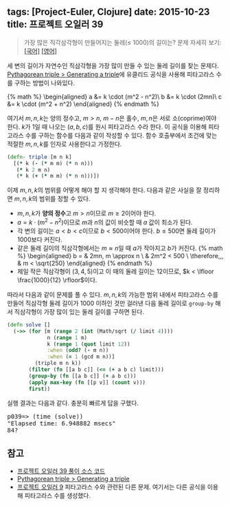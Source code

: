 tags: [Project-Euler, Clojure]
date: 2015-10-23
title: 프로젝트 오일러 39
---
> 가장 많은 직각삼각형이 만들어지는 둘레(≤ 1000)의 길이는?
> 문제 자세히 보기: [[국어]](http://euler.synap.co.kr/prob_detail.php?id=39) [[영어]](https://projecteuler.net/problem=39)

세 변의 길이가 자연수인 직삼각형을 가장 많이 만들 수 있는 둘레 길이를 찾는 문제다. [Pythagorean triple > Generating a triple](https://en.wikipedia.org/wiki/Pythagorean_triple#Generating_a_triple)에 유클리드 공식을 사용해 피타고라스 수를 구하는 방법이 나와있다.
<!--more-->

{% math %}
\begin{aligned}
a &= k \cdot (m^2 - n^2)\\
b &= k \cdot (2mn)\\
c &= k \cdot (m^2 + n^2)
\end{aligned}
{% endmath %}

여기서 $m, n, k$는 양의 정수고, $m > n$, $m-n$은 홀수, $m, n$은 서로 소(coprime)여야 한다. $k$가 1일 때 나오는 $(a, b, c)$를 원시 피타고라스 수라 한다. 이 공식을 이용해 피타고라스 수를 구하는 함수를 다음과 같이 작성할 수 있다. 함수 호출부에서 조건에 맞는 적절한 $m, n, k$를 인자로 사용한다고 가정한다.

```clojure
(defn- triple [m n k]
  [(* k (- (* m m) (* n n)))
   (* k 2 m n)
   (* k (+ (* m m) (* n n)))])
```

이제 $m, n, k$의 범위를 어떻게 해야 할 지 생각해야 한다. 다음과 같은 사실을 잘 정리하면 $m, n, k$의 범위를 정할 수 있다.

* $m, n, k$가 **양의 정수**고 $m > n$이므로 $m \ge 2$이어야 한다.
* $a = k \cdot (m^2 - n^2)$이므로 $m$과 $n$의 값이 비슷할 때 $a$ 값이 최소가 된다.
* 각 변의 길이는 $a < b < c$이므로 $b < 500$이어야 한다. $b \le 500$면 둘레 길이가 $1000$보다 커진다.
* 같은 둘레 길이의 직삼각형에서는 $m \approx n$일 때 $a$가 작아지고 $b$가 커진다.
{% math %}
\begin{aligned}
 b = & 2mn, m \approx n \\
& 2m^2 < 500 \\
\therefore\,\,\, & m < \sqrt{250}
\end{aligned}
{% endmath %}
* 제일 작은 직삼각형이 $(3, 4, 5)$이고 이 때의 둘레 길이는 12이므로, $k < \lfloor \frac{1000}{12} \rfloor$이다.

따라서 다음과 같이 문제를 풀 수 있다. $m, n, k$의 가능한 범위 내에서 피타고라스 수를 만들어 직삼각형 둘레 길이가 1000 이하인 것만 걸러낸 다음 둘레 길이로 `group-by` 해서 직삼각형이 가장 많이 있는 둘레 길이를 구하면 된다.

```clojure
(defn solve []
  (->> (for [m (range 2 (int (Math/sqrt (/ limit 4))))
             n (range 1 m)
             k (range 1 (quot limit 12))
             :when (odd? (- m n))
             :when (= 1 (gcd m n))]
         (triple m n k))
       (filter (fn [[a b c]] (<= (+ a b c) limit)))
       (group-by (fn [[a b c]] (+ a b c)))
       (apply max-key (fn [[p v]] (count v)))
       first))
```

실행 결과는 다음과 같다. 충분히 빠르게 답을 구했다.

<pre class="console">
p039=> (time (solve))
"Elapsed time: 6.948882 msecs"
84?
</pre>

## 참고
* [프로젝트 오일러 39 풀이 소스 코드](https://github.com/ntalbs/euler/blob/master/src/p039.clj)
* [Pythagorean triple > Generating a triple](https://en.wikipedia.org/wiki/Pythagorean_triple#Generating_a_triple)
* [프로젝트 오일러 9](/2015/03/05/project-euler-009/)
피타고라스 수와 관련된 다른 문제. 여기서는 다른 공식을 이용해 피타고라스 수를 생성했다.
